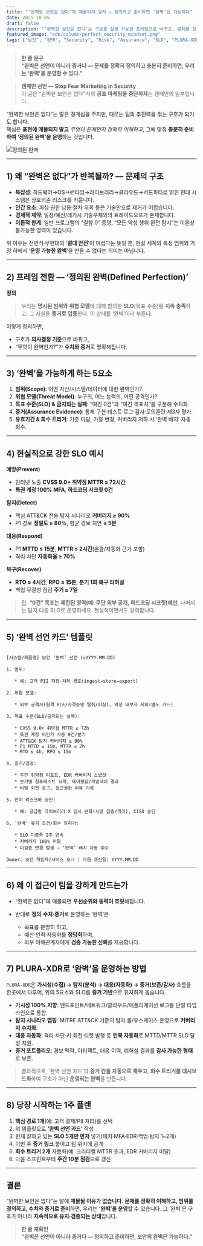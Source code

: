 ```yaml
---
title: "‘완벽한 보안은 없다’에 매몰되지 말자 — 정의하고 준비하면 ‘완벽’은 가능하다"
date: 2025-10-05
draft: false
description: "‘완벽한 보안은 없다’는 구호를 실행 가능한 프레임으로 바꾸고, 문제를 정확히 정의·준비하여 범위 내 ‘완벽’을 운영하는 방법을 정리합니다. PLURA‑XDR 기반의 증거 중심 접근과 ‘완벽 선언 카드’ 템플릿을 제공합니다."
featured_image: "cdn/column/perfect_security_mindset.png"
tags: ["보안", "완벽", "Security", "Risk", "Assurance", "SLO", "PLURA-XDR"]
---
```


> **한 줄 문구**  
> **“완벽은 선언이 아니라 증거다 — 문제를 정확히 정의하고 충분히 준비하면, 우리는 ‘완벽’을 운영할 수 있다.”**

> **캠페인 선언 — Stop Fear Marketing in Security**  
> 이 글은 “완벽한 보안은 없다”식의 **공포 마케팅을 중단하자**는 캠페인의 일부입니다.

“완벽한 보안은 없다”는 말은 경계심을 주지만, 때로는 팀의 추진력을 꺾는 구호가 되기도 합니다.  
핵심은 **표현에 매몰되지 말고** *무엇이 문제인지 정확히 이해하고*, 그에 맞춰 **충분히 준비하여 ‘정의된 완벽’을 운영**하는 것입니다.

![정의된 완벽](https://blog.plura.io/cdn/column/perfect_security_mindset.png)

<!--more-->

---

## 1) 왜 “완벽은 없다”가 반복될까? — 문제의 구조

* **복잡성**: 하드웨어→OS→런타임→라이브러리→클라우드→서드파티로 얽힌 현대 시스템은 상호의존 리스크를 키웁니다.
* **인간 요소**: 피싱·권한 남용·절차 우회 등은 기술만으로 제거가 어렵습니다.
* **경제적 제약**: 일정/예산/레거시 기술부채와의 트레이드오프가 존재합니다.
* **이론적 한계**: 일반 프로그램의 “결함 0” 증명, “모든 악성 행위 완전 탐지”는 이론상 불가능한 영역이 있습니다.

위 이유는 전면적·무한대의 ‘**절대 안전**’이 어렵다는 뜻일 뿐, 현실 세계의 특정 범위와 가정 하에서 ‘**운영 가능한 완벽**’을 만들 수 없다는 의미는 아닙니다.

---

## 2) 프레임 전환 — ‘정의된 완벽(Defined Perfection)’

**정의**

> 우리는 **명시된 범위와 위협 모델**에 대해 합의한 **SLO**(목표 수준)를 **지속 충족**하고, 그 사실을 **증거로 입증**한다. 이 상태를 ‘완벽’이라 부른다.

이렇게 정의하면,

* 구호가 **의사결정 기준**으로 바뀌고,  
* “무엇이 완벽인가?”가 **수치와 증거**로 명확해집니다.

---

## 3) ‘완벽’을 가능하게 하는 5요소

1. **범위(Scope)**: 어떤 자산/시스템/데이터에 대한 완벽인가?
2. **위협 모델(Threat Model)**: 누구의, 어느 능력의, 어떤 공격인가?
3. **목표 수준(SLO) & 금지되는 실패**: “여긴 0건”과 “여긴 목표치”를 구분해 수치화.
4. **증거(Assurance Evidence)**: 통제 구현·테스트·로그·감사·모의훈련·제3자 평가.
5. **유효기간 & 회수 트리거**: 기준 미달, 가정 변경, 커버리지 저하 시 ‘완벽 배지’ 자동 회수.

---

## 4) 현실적으로 강한 SLO 예시

**예방(Prevent)**

* 인터넷 노출 **CVSS 9.0+ 취약점 MTTR ≤ 72시간**
* **특권 계정 100% MFA**, **하드코딩 시크릿 0건**

**탐지(Detect)**

* 핵심 ATT&CK 전술 탐지 시나리오 **커버리지 ≥ 90%**
* P1 경보 **정밀도 ≥ 80%**, 평균 경보 지연 **≤ 5분**

**대응(Respond)**

* P1 **MTTD ≤ 15분**, **MTTR ≤ 2시간**(온콜/자동화 근거 포함)
* 격리·차단 **자동화율 ≥ 70%**

**복구(Recover)**

* **RTO ≤ 4시간**, **RPO ≤ 15분**, **분기 1회 복구 리허설**
* 백업 무결성 점검 **주기 ≤ 7일**

> 팁: **“0건” 목표는 제한된 영역(예: 무단 외부 공개, 하드코딩 시크릿)에만**, 나머지는 탐지·대응 SLO로 운영하세요. 현실적이면서도 강력합니다.

---

## 5) ‘완벽 선언 카드’ 템플릿

```

[시스템/제품명] 보안 ‘완벽’ 선언 (vYYYY.MM.DD)

1. 범위:

   * 예: 고객 PII 저장·처리 경로(ingest→store→export)

2. 위협 모델:

   * 외부 공격자(원격 RCE/자격증명 탈취/피싱), 악성 내부자 제외(별도 카드)

3. 목표 수준(SLO/금지되는 실패):

   * CVSS 9.0+ 취약점 MTTR ≤ 72h
   * 특권 계정 비인가 사용 0건/분기
   * ATT&CK 탐지 커버리지 ≥ 90%
   * P1 MTTD ≤ 15m, MTTR ≤ 2h
   * RTO ≤ 4h, RPO ≤ 15m

4. 증거/검증:

   * 주간 취약점 리포트, EDR 커버리지 스냅샷
   * 분기별 침투테스트 요약, 테이블탑/게임데이 결과
   * 비밀 회전 로그, 접근권한 리뷰 기록

5. 잔여 리스크와 승인:

   * 예: 공급망 라이브러리 X 임시 완화(서명 검증/격리), CISO 승인

6. ‘완벽’ 유지 조건/회수 트리거:

   * SLO 미충족 2주 연속
   * 커버리지 100% 미달
   * 미검증 변경 발생 → ‘완벽’ 배지 자동 회수

Owner: 보안 책임자/서비스 오너 | 다음 갱신일: YYYY.MM.DD

```

---

## 6) 왜 이 접근이 팀을 강하게 만드는가

* “완벽은 없다”에 매몰되면 **우선순위와 동력이 흐릿**해집니다.
* 반대로 **정의·수치·증거**로 운영하는 ‘완벽’은

  * 목표를 분명히 하고,
  * 예산·인력·자동화를 **정당화**하며,
  * 외부 이해관계자에게 **검증 가능한 신뢰**를 제공합니다.

---

## 7) PLURA‑XDR로 ‘완벽’을 운영하는 방법

`PLURA‑XDR`은 **가시성(수집) → 탐지(분석) → 대응(자동화) → 증거(보존/감사)** 흐름을 한곳에서 다루어, 위의 5요소와 SLO를 **증거 기반**으로 유지하게 돕습니다.

* **가시성 100% 지향**: 엔드포인트/네트워크/클라우드/애플리케이션 로그를 단일 타임라인으로 통합.
* **탐지 시나리오 맵핑**: MITRE ATT&CK 기준의 탐지 룰/유스케이스 운영으로 **커버리지 수치화**.
* **대응 자동화**: 격리·차단·키 회전·티켓 발행 등 **런북 자동화**로 MTTD/MTTR SLO 달성 지원.
* **증거 포트폴리오**: 경보 맥락, 아티팩트, 대응 이력, 리허설 결과를 **감사 가능한 형태**로 보존.

> 결과적으로, ‘완벽 선언 카드’의 **증거 칸을 자동으로 채우고**, **회수 트리거를 대시보드화**하여 구호가 아닌 **운영되는 완벽**을 만듭니다.

---

## 8) 당장 시작하는 1주 플랜

1. **핵심 경로 1개**(예: 고객 결제/PII 처리)를 선택
2. 위 템플릿으로 **‘완벽 선언 카드’** 작성
3. 현재 잘하고 있는 **SLO 5개만 먼저** 넣기(패치·MFA·EDR·백업·탐지 1~2개)
4. 이번 주 **증거 링크** 붙이고 팀 위키에 공개
5. **회수 트리거 2개** 자동화(예: 크리티컬 MTTR 초과, EDR 커버리지 미달)
6. 다음 스프린트부터 **주간 10분 점검**으로 갱신

---

## 결론

“완벽한 보안은 없다”는 말에 **매몰될 이유가 없습니다**.
**문제를 정확히 이해하고, 범위를 정의하고, 수치와 증거로 준비**하면, 우리는 **‘완벽’을 운영**할 수 있습니다.
그 ‘완벽’은 구호가 아니라 **지속적으로 유지·검증되는 상태**입니다.

> **한 줄 재확인**  
> **“완벽은 선언이 아니라 증거다 — 정의하고 준비하면, 보안의 완벽은 가능하다.”**
